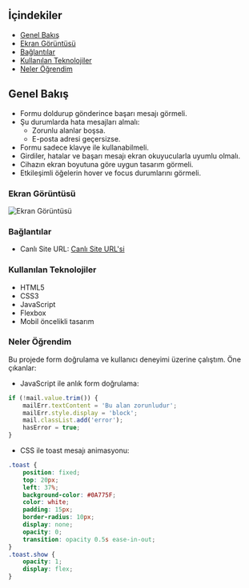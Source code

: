 
## İçindekiler
  - [Genel Bakış](#genel-bakış)
  - [Ekran Görüntüsü](#ekran-görüntüsü)
  - [Bağlantılar](#bağlantılar)
  - [Kullanılan Teknolojiler](#kullanılan-teknolojiler)
  - [Neler Öğrendim](#neler-öğrendim)

## Genel Bakış

- Formu doldurup gönderince başarı mesajı görmeli.
- Şu durumlarda hata mesajları almalı:
  - Zorunlu alanlar boşsa.
  - E-posta adresi geçersizse.
- Formu sadece klavye ile kullanabilmeli.
- Girdiler, hatalar ve başarı mesajı ekran okuyucularla uyumlu olmalı.
- Cihazın ekran boyutuna göre uygun tasarım görmeli.
- Etkileşimli öğelerin hover ve focus durumlarını görmeli.

### Ekran Görüntüsü

![Ekran Görüntüsü](./screenshot.jpg)

### Bağlantılar

- Canlı Site URL: [Canlı Site URL'si](https://your-live-site-url.com)

### Kullanılan Teknolojiler

- HTML5
- CSS3
- JavaScript
- Flexbox
- Mobil öncelikli tasarım

### Neler Öğrendim

Bu projede form doğrulama ve kullanıcı deneyimi üzerine çalıştım. Öne çıkanlar:

- JavaScript ile anlık form doğrulama:
```javascript
if (!mail.value.trim()) {
    mailErr.textContent = 'Bu alan zorunludur';
    mailErr.style.display = 'block';
    mail.classList.add('error');
    hasError = true;
}
```
- CSS ile toast mesajı animasyonu:
```css
.toast {
    position: fixed;
    top: 20px;
    left: 37%;
    background-color: #0A775F;
    color: white;
    padding: 15px;
    border-radius: 10px;
    display: none;
    opacity: 0;
    transition: opacity 0.5s ease-in-out;
}
.toast.show {
    opacity: 1;
    display: flex;
}
```

